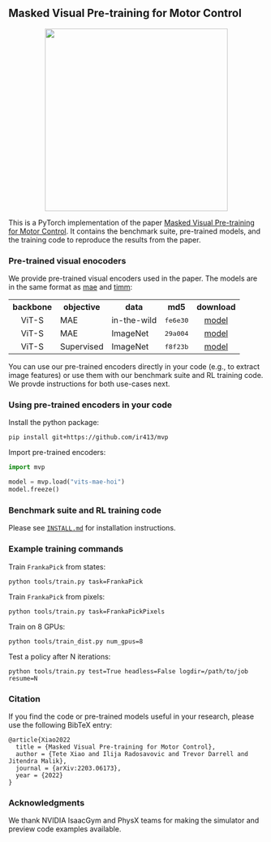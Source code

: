 ## Masked Visual Pre-training for Motor Control

<div align="center">
  <image src="assets/figs/teaser.png" width="360px" />
  <p></p>
</div>
  
This is a PyTorch implementation of the paper [Masked Visual Pre-training for Motor Control](https://arxiv.org/abs/2203.06173). It contains the benchmark suite, pre-trained models, and the training code to reproduce the results from the paper.

### Pre-trained visual enocoders

We provide pre-trained visual encoders used in the paper. The models are in the same format as [mae](https://github.com/facebookresearch/mae) and [timm](https://github.com/rwightman/pytorch-image-models):

<table><tbody>
<!-- START TABLE -->
<!-- TABLE HEADER -->
<th valign="bottom">backbone</th>
<th valign="bottom">objective</th>
<th valign="bottom">data</th>
<th valign="bottom">md5</th>
<th valign="bottom">download</th>
<!-- TABLE BODY -->
<!-- ROW MAE-HOI -->
<tr>
<td align="center">ViT-S</td>
<td align="left">MAE</td>
<td align="left">in-the-wild</td>
<td align="center"><tt>fe6e30</tt></td>
<td align="center"><a href="https://www.dropbox.com/s/51fasmar8hjfpeh/mae_pretrain_hoi_vit_small.pth?dl=1">model</a></td>
</tr>
<!-- ROW MAE-IN -->
<tr>
<td align="center">ViT-S</td>
<td align="left">MAE</td>
<td align="left">ImageNet</td>
<td align="center"><tt>29a004</tt></td>
<td align="center"><a href="https://www.dropbox.com/s/3whtrak5wsfzoaw/mae_pretrain_imagenet_vit_small.pth?dl=1">model</a></td>
</tr>
<!-- ROW Supervised-IN -->
<tr>
<td align="center">ViT-S</td>
<td align="left">Supervised</td>
<td align="left">ImageNet</td>
<td align="center"><tt>f8f23b</tt></td>
<td align="center"><a href="https://www.dropbox.com/s/dw3uf5aff6yzmx3/sup_pretrain_imagenet_vit_small.pth?dl=1">model</a></td>
</tr>
<!-- END TABLE -->
</tbody></table>

You can use our pre-trained encoders directly in your code (e.g., to extract image features) or use them with our benchmark suite and RL training code. We provde instructions for both use-cases next.

### Using pre-trained encoders in your code

Install the python package:

```
pip install git+https://github.com/ir413/mvp
```

Import pre-trained encoders:

```python
import mvp

model = mvp.load("vits-mae-hoi")
model.freeze()
```

### Benchmark suite and RL training code

Please see [`INSTALL.md`](INSTALL.md) for installation instructions.

### Example training commands

Train `FrankaPick` from states:

```
python tools/train.py task=FrankaPick
```

Train `FrankaPick` from pixels:

```
python tools/train.py task=FrankaPickPixels
```

Train on 8 GPUs:

```
python tools/train_dist.py num_gpus=8
```

Test a policy after N iterations:

```
python tools/train.py test=True headless=False logdir=/path/to/job resume=N
```

### Citation

If you find the code or pre-trained models useful in your research, please use the following BibTeX entry:

```
@article{Xiao2022
  title = {Masked Visual Pre-training for Motor Control},
  author = {Tete Xiao and Ilija Radosavovic and Trevor Darrell and Jitendra Malik},
  journal = {arXiv:2203.06173},
  year = {2022}
}
```

### Acknowledgments

We thank NVIDIA IsaacGym and PhysX teams for making the simulator and preview code examples available.
